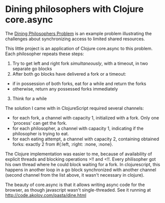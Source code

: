 #  Dining philosophers with Clojure core.async

The [Dining Philosophers Problem](http://en.wikipedia.org/wiki/Dining_philosophers_problem) is an example problem
illustrating the challenges about synchronizing access to limited shared resources.

This little project is an application of Clojure core.async to this problem. Each philosopher repeats these steps:
 1. Try to get left and right fork *simultaneously*, with a timeout, in two separate go blocks
 2. After both go blocks have delivered a fork or a timeout:
   - if in possession of both forks, eat for a while and return the forks
   - otherwise, return any possessed forks immediately
 3. Think for a while

The solution I came with in ClojureScript required several channels:
 - for each fork, a channel with capacity 1, initialized with a fork. Only one 'process' can get the fork.
 - for each philosopher, a channel with capacity 1, indicating if the philosopher is trying to eat.
 - for each eating attempt, a channel with capacity 2, containing obtained forks: exactly 2 from #{:left, :right:  :none, :none}.

The Clojure implementation was easier to me, because of availability of explicit threads and blocking operations >!! and <!!. Every philisopher got his own thread where he could block waiting for a fork. In clojurescript, this happens in another loop in a go block synchronized with another channel (second channel from the list above, it wasn't necessary in clojure).

The beauty of core.async is that it allows writing async code for the browser, as though javascript wasn't single-threaded.
See it running at http://code.akolov.com/pasta/dine.html
